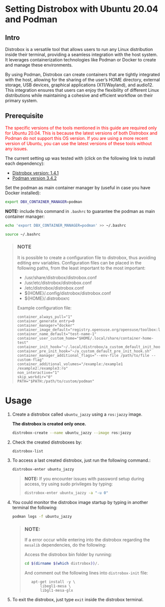 # Setting Distrobox with Ubuntu 20.04 and Podman

## Intro
Distrobox is a versatile tool that allows users to run any Linux distribution inside their terminal, providing a seamless integration with the host system. It leverages containerization technologies like Podman or Docker to create and manage these environments. 

By using Podman, Distrobox can create containers that are tightly integrated with the host, allowing for the sharing of the user’s HOME directory, external storage, USB devices, graphical applications (X11/Wayland), and audio12. This integration ensures that users can enjoy the flexibility of different Linux distributions while maintaining a cohesive and efficient workflow on their primary system.



## Prerequisite

<span style="color: red;">
The specific versions of the tools mentioned in this guide are required only for Ubuntu 20.04. This is because the latest versions of both Distrobox and Podman do not support this OS version. If you are using a more recent version of Ubuntu, you can use the latest versions of these tools without any issues.
</span>

The current setting up was tested with (click on the following link to install each dependency):
- [Distrobox version: 1.4.1](https://distrobox.it/)
- [Podman version 3.4.2](install_podman_ubuntu20.04.md)


Set the podman as main container manager by (useful in case you have Docker installed):

```bash
export DBX_CONTAINER_MANAGER=podman
```

**NOTE:** include this command in `.bashrc` to guarantee the podman as main container manager:

```bash
echo 'export DBX_CONTAINER_MANAGER=podman' >> ~/.bashrc
```

```bash
source ~/.bashrc
```

>  ### NOTE
> It is possible to create a configuration file to distrobox, thus avoiding editing env variables.
> Configuration files can be placed in the following paths, from the least important to the most important:
>
>    - /usr/share/distrobox/distrobox.conf
>    - /usr/etc/distrobox/distrobox.conf
>    - /etc/distrobox/distrobox.conf
>    - ${HOME}/.config/distrobox/distrobox.conf
>    - ${HOME}/.distroboxrc
> 
> Example configuration file:
> 
>```text
>container_always_pull="1"
>container_generate_entry=0
>container_manager="docker"
>container_image_default="registry.opensuse.org/opensuse/toolbox:latest"
>container_name_default="test-name-1"
>container_user_custom_home="$HOME/.local/share/container-home-test"
>container_init_hook="~/.local/distrobox/a_custom_default_init_hook.sh"
>container_pre_init_hook="~/a_custom_default_pre_init_hook.sh"
>container_manager_additional_flags="--env-file /path/to/file --custom-flag"
>container_additional_volumes="/example:/example1 /example2:/example3:ro"
>non_interactive="1"
>skip_workdir="0"
>PATH="$PATH:/path/to/custom/podman"

# Usage

1. Create a distrobox called `ubuntu_jazzy` using a `ros:jazzy` image. 

   **The distrobox is created only once.** 
    ```bash
    distrobox-create --name ubuntu_jazzy --image ros:jazzy
    ```
   
2. Check the created distroboxes by:
    ```bash
    distrobox-list
    ```

3. To access a last created distrobox, just run the following command.:

    ```bash
    distrobox-enter ubuntu_jazzy 
    ```
   
   > **NOTE:** If you encounter issues with password setup during access, try using sudo privileges by typing:
   >
   >    ```bash
   >    distrobox-enter ubuntu_jazzy -a "-u 0"
   >    ```
   >

4. You could monitor the distrobox image startup by typing in another terminal the following:
   ```bash
   podman logs -f ubuntu_jazzy
   ```

   > ### NOTE:
   >If a error occur while entering into the distrobox regarding the `mesalib` dependencies, do the following:
   >
   >Access the distrobox bin folder by running:
   >
   >```bash
   >cd $(dirname $(which distrobox))/.
   >```
   >
   >And comment out the following lines into  `distrobox-init` file:
   >
   > ```text
   >    apt-get install -y \
   >        libegl1-mesa \ 
   >        libgl1-mesa-glx 
   > ```
   > 
   
5. To exit the distrobox, just type `exit`  inside the distrobox terminal.
